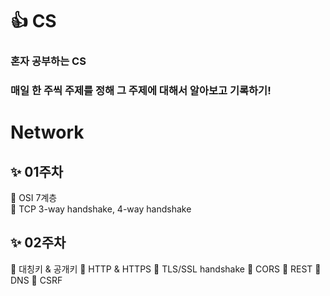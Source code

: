 #  :+1:  CS
### 혼자 공부하는 CS 
### 매일 한 주씩 주제를 정해 그 주제에 대해서 알아보고 기록하기!



# Network
## :sparkles:  01주차 
   🚴 OSI 7계층   
   🚴 TCP 3-way handshake, 4-way handshake
  

## :sparkles:  02주차 
   🚴 대칭키 & 공개키
   🚴 HTTP & HTTPS
   🚴 TLS/SSL handshake
   🚴 CORS
   🚴 REST
   🚴 DNS
   🚴 CSRF
   
